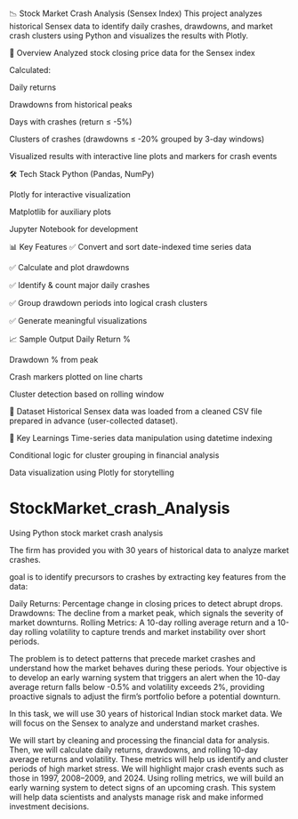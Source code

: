 📉 Stock Market Crash Analysis (Sensex Index)
This project analyzes historical Sensex data to identify daily crashes, drawdowns, and market crash clusters using Python and visualizes the results with Plotly.

🚀 Overview
Analyzed stock closing price data for the Sensex index

Calculated:

Daily returns

Drawdowns from historical peaks

Days with crashes (return ≤ -5%)

Clusters of crashes (drawdowns ≤ -20% grouped by 3-day windows)

Visualized results with interactive line plots and markers for crash events

🛠️ Tech Stack
Python (Pandas, NumPy)

Plotly for interactive visualization

Matplotlib for auxiliary plots

Jupyter Notebook for development

📊 Key Features
✅ Convert and sort date-indexed time series data

✅ Calculate and plot drawdowns

✅ Identify & count major daily crashes

✅ Group drawdown periods into logical crash clusters

✅ Generate meaningful visualizations

📈 Sample Output
Daily Return %

Drawdown % from peak

Crash markers plotted on line charts

Cluster detection based on rolling window

📁 Dataset
Historical Sensex data was loaded from a cleaned CSV file prepared in advance (user-collected dataset).

🧠 Key Learnings
Time-series data manipulation using datetime indexing

Conditional logic for cluster grouping in financial analysis

Data visualization using Plotly for storytelling

# StockMarket_crash_Analysis
Using Python
stock market crash analysis

The firm has provided you with 30 years of historical data to analyze market crashes.

goal is to identify precursors to crashes by extracting key features from the data:

Daily Returns: Percentage change in closing prices to detect abrupt drops.
Drawdowns: The decline from a market peak, which signals the severity of market downturns.
Rolling Metrics: A 10-day rolling average return and a 10-day rolling volatility to capture trends and market instability over short periods.

The problem is to detect patterns that precede market crashes and understand how the market behaves during these periods. Your objective is to develop an early warning system that triggers an alert when the 10-day average return falls below -0.5% and volatility exceeds 2%, providing proactive signals to adjust the firm’s portfolio before a potential downturn.

In this task, we will use 30 years of historical Indian stock market data. We will focus on the Sensex to analyze and understand market crashes.

We will start by cleaning and processing the financial data for analysis. Then, we will calculate daily returns, drawdowns, and rolling 10-day average returns and volatility. These metrics will help us identify and cluster periods of high market stress. We will highlight major crash events such as those in 1997, 2008–2009, and 2024. Using rolling metrics, we will build an early warning system to detect signs of an upcoming crash. This system will help data scientists and analysts manage risk and make informed investment decisions.
